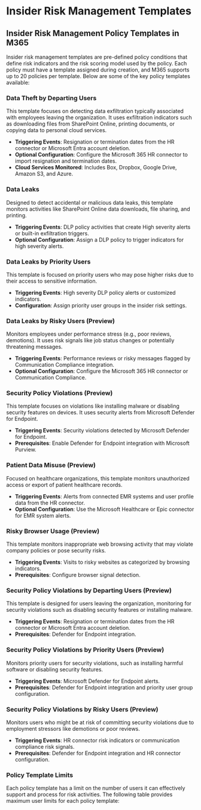 # Insider Risk Management Templates

## Insider Risk Management Policy Templates in M365

Insider risk management templates are pre-defined policy conditions that define risk indicators and the risk scoring model used by the policy. Each policy must have a template assigned during creation, and M365 supports up to 20 policies per template. Below are some of the key policy templates available:

### **Data Theft by Departing Users**

This template focuses on detecting data exfiltration typically associated with employees leaving the organization. It uses exfiltration indicators such as downloading files from SharePoint Online, printing documents, or copying data to personal cloud services.

* **Triggering Events**: Resignation or termination dates from the HR connector or Microsoft Entra account deletion.
* **Optional Configuration**: Configure the Microsoft 365 HR connector to import resignation and termination dates.
* **Cloud Services Monitored**: Includes Box, Dropbox, Google Drive, Amazon S3, and Azure.

### **Data Leaks**

Designed to detect accidental or malicious data leaks, this template monitors activities like SharePoint Online data downloads, file sharing, and printing.

* **Triggering Events**: DLP policy activities that create High severity alerts or built-in exfiltration triggers.
* **Optional Configuration**: Assign a DLP policy to trigger indicators for high severity alerts.

### **Data Leaks by Priority Users**

This template is focused on priority users who may pose higher risks due to their access to sensitive information.

* **Triggering Events**: High severity DLP policy alerts or customized indicators.
* **Configuration**: Assign priority user groups in the insider risk settings.

### **Data Leaks by Risky Users (Preview)**

Monitors employees under performance stress (e.g., poor reviews, demotions). It uses risk signals like job status changes or potentially threatening messages.

* **Triggering Events**: Performance reviews or risky messages flagged by Communication Compliance integration.
* **Optional Configuration**: Configure the Microsoft 365 HR connector or Communication Compliance.

### **Security Policy Violations (Preview)**

This template focuses on violations like installing malware or disabling security features on devices. It uses security alerts from Microsoft Defender for Endpoint.

* **Triggering Events**: Security violations detected by Microsoft Defender for Endpoint.
* **Prerequisites**: Enable Defender for Endpoint integration with Microsoft Purview.

### **Patient Data Misuse (Preview)**

Focused on healthcare organizations, this template monitors unauthorized access or export of patient healthcare records.

* **Triggering Events**: Alerts from connected EMR systems and user profile data from the HR connector.
* **Optional Configuration**: Use the Microsoft Healthcare or Epic connector for EMR system alerts.

### **Risky Browser Usage (Preview)**

This template monitors inappropriate web browsing activity that may violate company policies or pose security risks.

* **Triggering Events**: Visits to risky websites as categorized by browsing indicators.
* **Prerequisites**: Configure browser signal detection.

### **Security Policy Violations by Departing Users (Preview)**

This template is designed for users leaving the organization, monitoring for security violations such as disabling security features or installing malware.

* **Triggering Events**: Resignation or termination dates from the HR connector or Microsoft Entra account deletion.
* **Prerequisites**: Defender for Endpoint integration.

### **Security Policy Violations by Priority Users (Preview)**

Monitors priority users for security violations, such as installing harmful software or disabling security features.

* **Triggering Events**: Microsoft Defender for Endpoint alerts.
* **Prerequisites**: Defender for Endpoint integration and priority user group configuration.

### **Security Policy Violations by Risky Users (Preview)**

Monitors users who might be at risk of committing security violations due to employment stressors like demotions or poor reviews.

* **Triggering Events**: HR connector risk indicators or communication compliance risk signals.
* **Prerequisites**: Defender for Endpoint integration and HR connector configuration.

### Policy Template Limits

Each policy template has a limit on the number of users it can effectively support and process for risk activities. The following table provides maximum user limits for each policy template:
